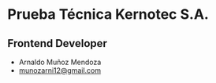 # Prueba Técnica Kernotec S.A.
## Frontend Developer

- Arnaldo Muñoz Mendoza
- munozarni12@gmail.com
